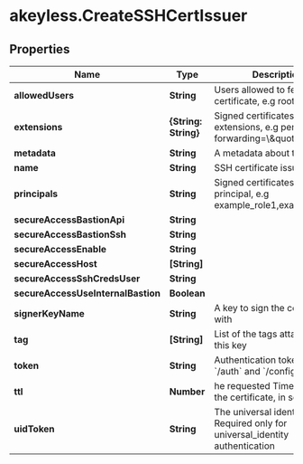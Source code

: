 # akeyless.CreateSSHCertIssuer

## Properties

Name | Type | Description | Notes
------------ | ------------- | ------------- | -------------
**allowedUsers** | **String** | Users allowed to fetch the certificate, e.g root,ubuntu | 
**extensions** | **{String: String}** | Signed certificates with extensions, e.g permit-port-forwarding&#x3D;\\\&quot;\\\&quot; | [optional] 
**metadata** | **String** | A metadata about the issuer | [optional] 
**name** | **String** | SSH certificate issuer name | 
**principals** | **String** | Signed certificates with principal, e.g example_role1,example_role2 | [optional] 
**secureAccessBastionApi** | **String** |  | [optional] 
**secureAccessBastionSsh** | **String** |  | [optional] 
**secureAccessEnable** | **String** |  | [optional] 
**secureAccessHost** | **[String]** |  | [optional] 
**secureAccessSshCredsUser** | **String** |  | [optional] 
**secureAccessUseInternalBastion** | **Boolean** |  | [optional] 
**signerKeyName** | **String** | A key to sign the certificate with | 
**tag** | **[String]** | List of the tags attached to this key | [optional] 
**token** | **String** | Authentication token (see &#x60;/auth&#x60; and &#x60;/configure&#x60;) | [optional] 
**ttl** | **Number** | he requested Time To Live for the certificate, in seconds | 
**uidToken** | **String** | The universal identity token, Required only for universal_identity authentication | [optional] 


